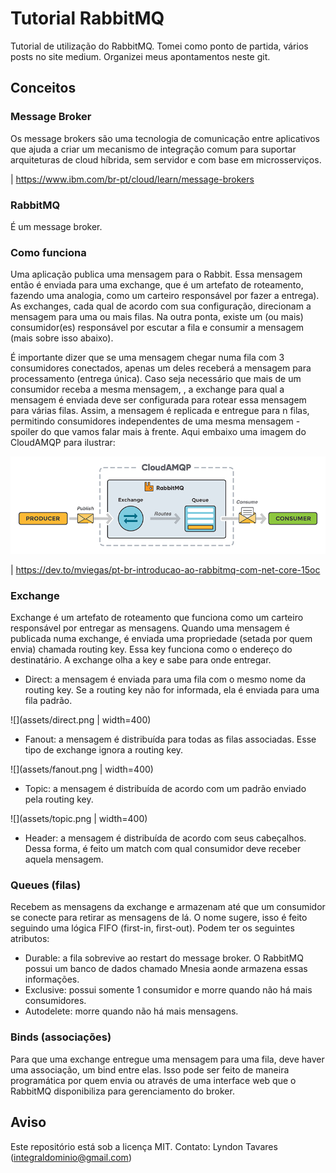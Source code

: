 # Tutorial RabbitMQ

Tutorial de utilização do RabbitMQ. Tomei como ponto de partida, vários posts no site medium. Organizei meus apontamentos neste git.

## Conceitos

### Message Broker

Os message brokers são uma tecnologia de comunicação entre aplicativos que ajuda a criar um mecanismo de integração comum para suportar arquiteturas de cloud híbrida, sem servidor e com base em microsserviços.

| https://www.ibm.com/br-pt/cloud/learn/message-brokers

### RabbitMQ

É um message broker.

### Como funciona

Uma aplicação publica uma mensagem para o Rabbit. Essa mensagem então é enviada para uma exchange, que é um artefato de roteamento, fazendo uma analogia, como um carteiro responsável por fazer a entrega). As exchanges, cada qual de acordo com sua configuração, direcionam a mensagem para uma ou mais filas. Na outra ponta, existe um (ou mais) consumidor(es) responsável por escutar a fila e consumir a mensagem (mais sobre isso abaixo).

É importante dizer que se uma mensagem chegar numa fila com 3 consumidores conectados, apenas um deles receberá a mensagem para processamento (entrega única). Caso seja necessário que mais de um consumidor receba a mesma mensagem, , a exchange para qual a mensagem é enviada deve ser configurada para rotear essa mensagem para várias filas. Assim, a mensagem é replicada e entregue para n filas, permitindo consumidores independentes de uma mesma mensagem - spoiler do que vamos falar mais à frente. Aqui embaixo uma imagem do CloudAMQP para ilustrar:

![](assets/rabbit.png)

| https://dev.to/mviegas/pt-br-introducao-ao-rabbitmq-com-net-core-15oc

### Exchange

Exchange é um artefato de roteamento que funciona como um carteiro responsável por entregar as mensagens. Quando uma mensagem é publicada numa exchange, é enviada uma propriedade (setada por quem envia) chamada routing key. Essa key funciona como o endereço do destinatário. A exchange olha a key e sabe para onde entregar.

* Direct: a mensagem é enviada para uma fila com o mesmo nome da routing key. Se a routing key não for informada, ela é enviada para uma fila padrão.

![](assets/direct.png \| width=400)

* Fanout: a mensagem é distribuída para todas as filas associadas. Esse tipo de exchange ignora a routing key.

![](assets/fanout.png \| width=400)

* Topic: a mensagem é distribuída de acordo com um padrão enviado pela routing key.

![](assets/topic.png \| width=400)

* Header: a mensagem é distribuída de acordo com seus cabeçalhos. Dessa forma, é feito um match com qual consumidor deve receber aquela mensagem.

### Queues (filas)
Recebem as mensagens da exchange e armazenam até que um consumidor se conecte para retirar as mensagens de lá. O nome sugere, isso é feito seguindo uma lógica FIFO (first-in, first-out). Podem ter os seguintes atributos:

* Durable: a fila sobrevive ao restart do message broker. O RabbitMQ possui um banco de dados chamado Mnesia aonde armazena essas informações.
* Exclusive: possui somente 1 consumidor e morre quando não há mais consumidores.
* Autodelete: morre quando não há mais mensagens.

### Binds (associações)
Para que uma exchange entregue uma mensagem para uma fila, deve haver uma associação, um bind entre elas. Isso pode ser feito de maneira programática por quem envia ou através de uma interface web que o RabbitMQ disponibiliza para gerenciamento do broker.



## Aviso

Este repositório está sob a licença MIT. Contato: Lyndon Tavares (integraldominio@gmail.com)
